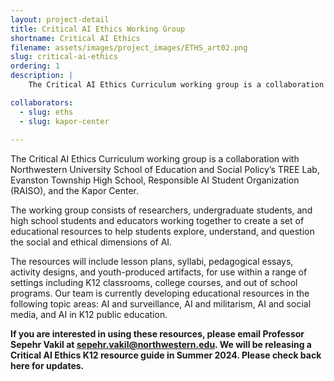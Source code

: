 ```yaml
---
layout: project-detail
title: Critical AI Ethics Working Group
shortname: Critical AI Ethics
filename: assets/images/project_images/ETHS_art02.png
slug: critical-ai-ethics
ordering: 1
description: |
    The Critical AI Ethics Curriculum working group is a collaboration with Northwestern University School of Education and Social Policy’s TREE Lab, Evanston Township High School, Responsible AI Student Organization (RAISO), and the Kapor Center. The working group consists of researchers, undergraduate students, and high school students and educators working together to create a set of educational resources to help students explore, understand, and question the social and ethical dimensions of AI. 

collaborators:
  - slug: eths
  - slug: kapor-center
  
---
```


The Critical AI Ethics Curriculum working group is a collaboration with Northwestern University School of Education and Social Policy’s TREE Lab, Evanston Township High School, Responsible AI Student Organization (RAISO), and the Kapor Center.  

The working group consists of researchers, undergraduate students, and high school students and educators working together to create a set of educational resources to help students explore, understand, and question the social and ethical dimensions of AI. 

The resources will include lesson plans, syllabi, pedagogical essays, activity designs, and youth-produced artifacts, for use within a range of settings including K12 classrooms, college courses, and out of school programs. Our team is currently developing educational resources in the following topic areas: AI and surveillance, AI and militarism, AI and social media, and AI in K12 public education. 

**If you are interested in using these resources, please email Professor Sepehr Vakil at sepehr.vakil@northwestern.edu. We will be releasing a Critical AI Ethics K12 resource guide in Summer 2024. Please check back here for updates.** 

